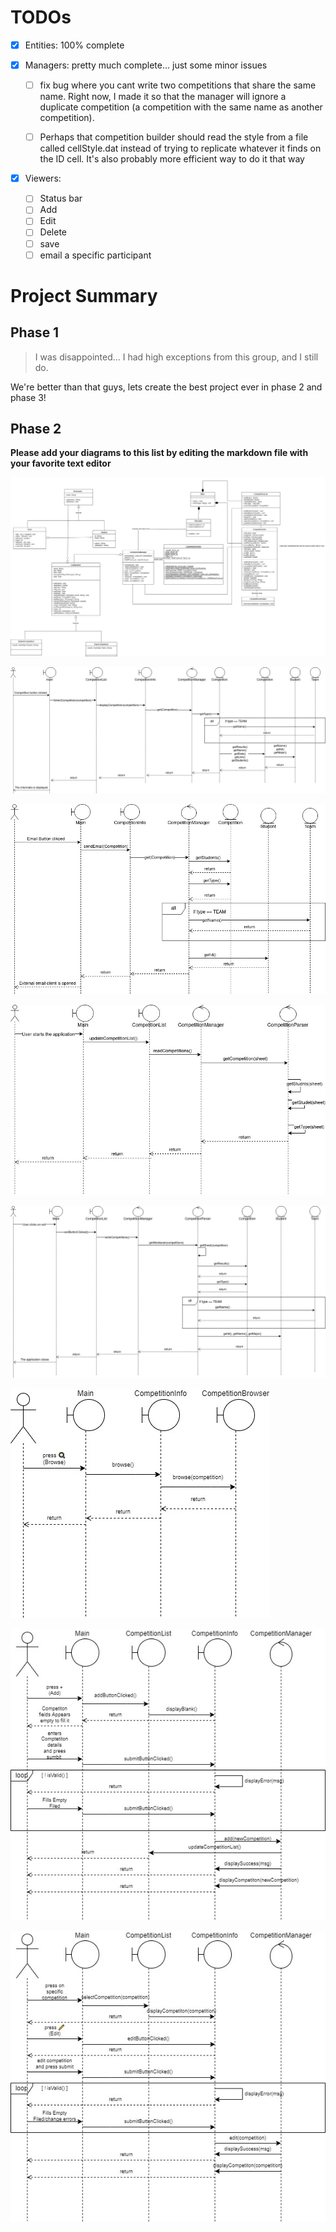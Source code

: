 # TODOs

- [x] Entities: 100% complete

- [x] Managers: pretty much complete... just some minor issues

    - [ ] fix bug where you cant write two competitions that share the same
      name. Right now, I made it so that the manager will ignore a
      duplicate competition (a competition with the same name as another
      competition).

    - [ ] Perhaps that competition builder should read the style from a
      file called cellStyle.dat instead of trying to replicate
      whatever it finds on the ID cell. It's also probably more
      efficient way to do it that way


- [x] Viewers:
    - [ ] Status bar
    - [ ] Add 
    - [ ] Edit
    - [ ] Delete
    - [ ] save
    - [ ] email a specific participant

# Project Summary

## Phase 1

>I was disappointed... I had high exceptions from this group, and I still do.

We're better than that guys, lets create the best project ever in phase 2 and
phase 3!

## Phase 2

**Please add your diagrams to this list by editing the markdown file with your
favorite text editor**

![Class diagram](./docs/phase2/class-diagram.jpg)

![View sequence diagram](./docs/phase2/sequence-diagram-view.jpg)

![Email sequence diagram](./docs/phase2/sequence-diagram-email.jpg)

![Read Sequence diagram](./docs/phase2/sequence-diagram-read.jpg)

![write Sequence diagram](./docs/phase2/sequence-diagram-write.jpg)

![Browse Sequence diagram](./docs/phase2/Sequence-Diagram-Browse.jpg)

![Add Sequence diagram](./docs/phase2/Sequence-Diagram-Add.jpg)

![Edit Sequence diagram](./docs/phase2/Sequence-Diagram-Edit.jpg)
